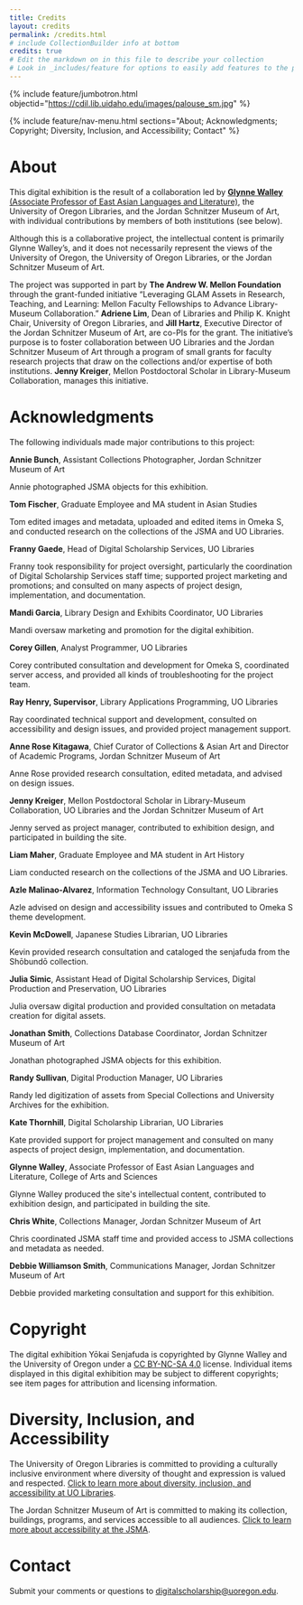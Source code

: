 ```yaml
---
title: Credits
layout: credits
permalink: /credits.html
# include CollectionBuilder info at bottom
credits: true
# Edit the markdown on in this file to describe your collection
# Look in _includes/feature for options to easily add features to the page
---
```


{% include feature/jumbotron.html objectid="https://cdil.lib.uidaho.edu/images/palouse_sm.jpg" %}

{% include feature/nav-menu.html sections="About; Acknowledgments; Copyright; Diversity, Inclusion, and Accessibility; Contact" %}


# About
This digital exhibition is the result of a collaboration led by [**Glynne Walley** (Associate Professor of East Asian Languages and Literature)](https://eall.uoregon.edu/profile/glynne/), the University of Oregon Libraries, and the Jordan Schnitzer Museum of Art, with individual contributions by members of both institutions (see below). 

Although this is a collaborative project, the intellectual content is primarily Glynne Walley’s, and it does not necessarily represent the views of the University of Oregon, the University of Oregon Libraries, or the Jordan Schnitzer Museum of Art.

The project was supported in part by **The Andrew W. Mellon Foundation** through the grant-funded initiative “Leveraging GLAM Assets in Research, Teaching, and Learning: Mellon Faculty Fellowships to Advance Library-Museum Collaboration.” **Adriene Lim**, Dean of Libraries and Philip K. Knight Chair, University of Oregon Libraries, and **Jill Hartz**, Executive Director of the Jordan Schnitzer Museum of Art, are co-PIs for the grant. The initiative’s purpose is to foster collaboration between UO Libraries and the Jordan Schnitzer Museum of Art through a program of small grants for faculty research projects that draw on the collections and/or expertise of both institutions. **Jenny Kreiger**, Mellon Postdoctoral Scholar in Library-Museum Collaboration, manages this initiative.


# Acknowledgments
The following individuals made major contributions to this project:

**Annie Bunch**, Assistant Collections Photographer, Jordan Schnitzer Museum of Art

Annie photographed JSMA objects for this exhibition.

**Tom Fischer**, Graduate Employee and MA student in Asian Studies

Tom edited images and metadata, uploaded and edited items in Omeka S, and conducted research on the collections of the JSMA and UO Libraries. 

**Franny Gaede**, Head of Digital Scholarship Services, UO Libraries

Franny took responsibility for project oversight, particularly the coordination of Digital Scholarship Services staff time; supported project marketing and promotions; and consulted on many aspects of project design, implementation, and documentation.

**Mandi Garcia**, Library Design and Exhibits Coordinator, UO Libraries

Mandi oversaw marketing and promotion for the digital exhibition.

**Corey Gillen**, Analyst Programmer, UO Libraries

Corey contributed consultation and development for Omeka S, coordinated server access, and provided all kinds of troubleshooting for the project team.

**Ray Henry, Supervisor**, Library Applications Programming, UO Libraries

Ray coordinated technical support and development, consulted on accessibility and design issues, and provided project management support.

**Anne Rose Kitagawa**, Chief Curator of Collections & Asian Art and Director of Academic Programs, Jordan Schnitzer Museum of Art

Anne Rose provided research consultation, edited metadata, and advised on design issues.

**Jenny Kreiger**, Mellon Postdoctoral Scholar in Library-Museum Collaboration, UO Libraries and the Jordan Schnitzer Museum of Art

Jenny served as project manager, contributed to exhibition design, and participated in building the site.

**Liam Maher**, Graduate Employee and MA student in Art History

Liam conducted research on the collections of the JSMA and UO Libraries. 

**Azle Malinao-Alvarez**, Information Technology Consultant, UO Libraries

Azle advised on design and accessibility issues and contributed to Omeka S theme development.

**Kevin McDowell**, Japanese Studies Librarian, UO Libraries

Kevin provided research consultation and cataloged the senjafuda from the Shōbundō collection.

**Julia Simic**, Assistant Head of Digital Scholarship Services, Digital Production and Preservation, UO Libraries

Julia oversaw digital production and provided consultation on metadata creation for digital assets.

**Jonathan Smith**, Collections Database Coordinator, Jordan Schnitzer Museum of Art

Jonathan photographed JSMA objects for this exhibition.

**Randy Sullivan**, Digital Production Manager, UO Libraries

Randy led digitization of assets from Special Collections and University Archives for the exhibition.

**Kate Thornhill**, Digital Scholarship Librarian, UO Libraries

Kate provided support for project management and consulted on many aspects of project design, implementation, and documentation.

**Glynne Walley**, Associate Professor of East Asian Languages and Literature, College of Arts and Sciences

Glynne Walley produced the site's intellectual content, contributed to exhibition design, and participated in building the site.

**Chris White**, Collections Manager, Jordan Schnitzer Museum of Art

Chris coordinated JSMA staff time and provided access to JSMA collections and metadata as needed.

**Debbie Williamson Smith**, Communications Manager, Jordan Schnitzer Museum of Art

Debbie provided marketing consultation and support for this exhibition.


# Copyright
The digital exhibition Yōkai Senjafuda is copyrighted by Glynne Walley and the University of Oregon under a [CC BY-NC-SA 4.0](https://creativecommons.org/licenses/by-nc-sa/4.0/) license. Individual items displayed in this digital exhibition may be subject to different copyrights; see item pages for attribution and licensing information.


# Diversity, Inclusion, and Accessibility
The University of Oregon Libraries is committed to providing a culturally inclusive environment where diversity of thought and expression is valued and respected. [Click to learn more about diversity, inclusion, and accessibility at UO Libraries](https://library.uoregon.edu/diversity-and-inclusion).

The Jordan Schnitzer Museum of Art is committed to making its collection, buildings, programs, and services accessible to all audiences. [Click to learn more about accessibility at the JSMA](https://jsma.uoregon.edu/Accessibility).


# Contact
Submit your comments or questions to [digitalscholarship@uoregon.edu](mailto:digitalscholarship@uoregon.edu).
